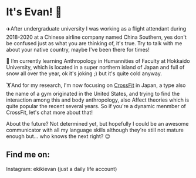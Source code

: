 # It's Evan! 👋


✈️After undergraduate university I was working as a flight attendant during 2018-2020 at a Chinese airline company named China Southern, yes don't be confused just as what you are thinking of, it's true. Try to talk with me about your native country, maybe I've been there for times!

🏫 I’m currently learning Anthropology in Humannities of Faculty at Hokkaido University, which is located in a super northern island of Japan and full of snow all over the year, ok it's joking ;) but it's quite cold anyway.

🏋️And for my research, I'm now focusing on [CrossFit](https://en.wikipedia.org/wiki/CrossFit) in Japan, a type also the name of a gym originated in the United States, and trying to find the interaction among this and body anthropology, also Affect theories which is quite popular the recent several years. So if you're a dynamic menmber of CrossFit, let's chat more about that!

About the future? Not determined yet, but hopefully I could be an awesome communicator with all my language skills although they're still not mature enough but... who knows the next right? 😉


## Find me on:

Instagram: ekikievan (just a daily life account)

<!--
**Evan960704/Evan960704** is a ✨ _special_ ✨ repository because its `README.md` (this file) appears on your GitHub profile.

Here are some ideas to get you started:

- 🔭 I was working as a flight attendant  ...
- 🌱 I’m currently learning Anthropology in Humannities of Faculty at Hokkaido University.
- 👯 I’m looking to collaborate on ...
- 🤔 I’m looking for help with ...
- 💬 Ask me about ...
- 📫 How to reach me: ...
- 😄 Pronouns: ...
- ⚡ Fun fact: ...
-->
